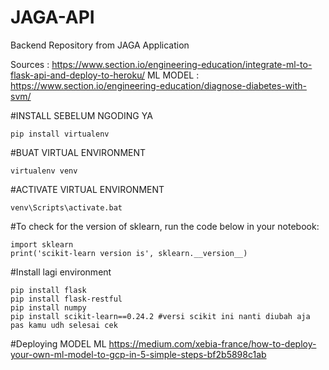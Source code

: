 # JAGA-API
Backend Repository from JAGA Application

Sources : https://www.section.io/engineering-education/integrate-ml-to-flask-api-and-deploy-to-heroku/
ML MODEL : https://www.section.io/engineering-education/diagnose-diabetes-with-svm/

#INSTALL SEBELUM NGODING YA 
```
pip install virtualenv
```

#BUAT VIRTUAL ENVIRONMENT
```
virtualenv venv
```

#ACTIVATE VIRTUAL ENVIRONMENT 
```
venv\Scripts\activate.bat
```

#To check for the version of sklearn, run the code below in your notebook:
```
import sklearn
print('scikit-learn version is', sklearn.__version__)
```

#Install lagi environment
```
pip install flask
pip install flask-restful
pip install numpy
pip install scikit-learn==0.24.2 #versi scikit ini nanti diubah aja pas kamu udh selesai cek
```

#Deploying MODEL ML 
https://medium.com/xebia-france/how-to-deploy-your-own-ml-model-to-gcp-in-5-simple-steps-bf2b5898c1ab

